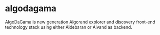 # algodagama
AlgoDaGama is new generation Algorand explorer and discovery front-end technology stack using either Aldebaran or Alvand as backend.
